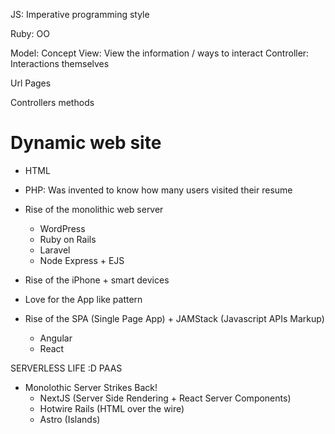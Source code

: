 JS: Imperative programming style

Ruby: OO

Model: Concept
View: View the information / ways to interact
Controller: Interactions themselves

Url
Pages

Controllers methods

# Dynamic web site

- HTML

- PHP: Was invented to know how many users visited their resume

- Rise of the monolithic web server
  - WordPress
  - Ruby on Rails
  - Laravel
  - Node Express + EJS

- Rise of the iPhone + smart devices

- Love for the App like pattern

- Rise of the SPA (Single Page App) + JAMStack (Javascript APIs Markup)
  - Angular
  - React
  
SERVERLESS LIFE :D
PAAS

- Monolothic Server Strikes Back!
  - NextJS (Server Side Rendering + React Server Components)
  - Hotwire Rails (HTML over the wire)
  - Astro (Islands)
